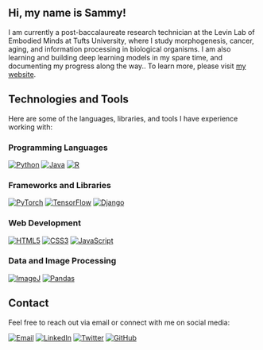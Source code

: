 ## Hi, my name is Sammy!

I am currently a  post-baccalaureate research technician at the Levin Lab of Embodied Minds at Tufts University, where I study morphogenesis, cancer, aging, and information processing in biological organisms. I am also learning and building deep learning models in my spare time, and documenting my progress along the way.. To learn more, please visit [my website](https://sammyhansali.com).

## Technologies and Tools

Here are some of the languages, libraries, and tools I have experience working with:

### Programming Languages

[![Python](https://img.shields.io/badge/Python-3670A0?style=for-the-badge&logo=python&logoColor=ffdd54)](https://www.python.org/)
[![Java](https://img.shields.io/badge/Java-ED8B00?style=for-the-badge&logo=java&logoColor=white)](https://www.java.com/)
[![R](https://img.shields.io/badge/R-276DC3?style=for-the-badge&logo=r&logoColor=white)](https://www.r-project.org/)

### Frameworks and Libraries

[![PyTorch](https://img.shields.io/badge/PyTorch-EE4C2C?style=for-the-badge&logo=pytorch&logoColor=white)](https://pytorch.org/)
[![TensorFlow](https://img.shields.io/badge/TensorFlow-FF6F00?style=for-the-badge&logo=tensorflow&logoColor=white)](https://www.tensorflow.org/)
[![Django](https://img.shields.io/badge/Django-092E20?style=for-the-badge&logo=django&logoColor=white)](https://www.djangoproject.com/)

### Web Development

[![HTML5](https://img.shields.io/badge/HTML5-E34F26?style=for-the-badge&logo=html5&logoColor=white)](https://developer.mozilla.org/en-US/docs/Web/HTML)
[![CSS3](https://img.shields.io/badge/CSS3-1572B6?style=for-the-badge&logo=css3&logoColor=white)](https://developer.mozilla.org/en-US/docs/Web/CSS)
[![JavaScript](https://img.shields.io/badge/JavaScript-F7DF1E?style=for-the-badge&logo=javascript&logoColor=black)](https://developer.mozilla.org/en-US/docs/Web/JavaScript)

### Data and Image Processing

[![ImageJ](https://img.shields.io/badge/ImageJ-3776AB?style=for-the-badge&logo=imagej&logoColor=white)](https://imagej.net/)
[![Pandas](https://img.shields.io/badge/Pandas-150458?style=for-the-badge&logo=pandas&logoColor=white)](https://pandas.pydata.org/)


## Contact

Feel free to reach out via email or connect with me on social media:

[![Email](https://img.shields.io/badge/Email-D14836?style=for-the-badge&logo=gmail&logoColor=white)](mailto:shansa01@tufts.edu)
[![LinkedIn](https://img.shields.io/badge/LinkedIn-0A66C2?style=for-the-badge&logo=linkedin&logoColor=white)](https://www.linkedin.com/in/sammyhansali876)
[![Twitter](https://img.shields.io/badge/Twitter-1DA1F2?style=for-the-badge&logo=twitter&logoColor=white)](https://twitter.com/sammyhansali)
[![GitHub](https://img.shields.io/badge/GitHub-181717?style=for-the-badge&logo=github&logoColor=white)](https://github.com/sammyhansali)




<!--
**sammyhansali/sammyhansali** is a ✨ _special_ ✨ repository because its `README.md` (this file) appears on your GitHub profile.

Here are some ideas to get you started:

- 🔭 I’m currently working on ...
- 🌱 I’m currently learning ...
- 👯 I’m looking to collaborate on ...
- 🤔 I’m looking for help with ...
- 💬 Ask me about ...
- 📫 How to reach me: ...
- 😄 Pronouns: ...
- ⚡ Fun fact: ...
-->
